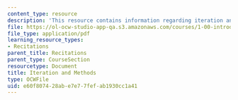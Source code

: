 ```yaml
---
content_type: resource
description: 'This resource contains information regarding iteration and methods. '
file: https://ol-ocw-studio-app-qa.s3.amazonaws.com/courses/1-00-introduction-to-computers-and-engineering-problem-solving-spring-2012/e60f807428abe7e77fefab1930cc1a41_MIT1_00S12_REC_2.pdf
file_type: application/pdf
learning_resource_types:
- Recitations
parent_title: Recitations
parent_type: CourseSection
resourcetype: Document
title: Iteration and Methods
type: OCWFile
uid: e60f8074-28ab-e7e7-7fef-ab1930cc1a41
---
```

